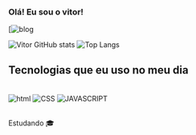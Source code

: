 ### Olá! Eu sou o vitor!

[![blog]()

![Vitor GitHub stats](https://github-readme-stats.vercel.app/api?username=Vitor950&show_icons=true&theme=onedark)
![Top Langs](https://github-readme-stats.vercel.app/api/top-langs/?username=Vitor950&layout=compact)

## Tecnologias que eu uso no meu dia
<div style="display: inline_block"><br/>
<img align="center" alt="html" src="https://img.shields.io/badge/HTML-239120?style=for-the-badge&logo=html5&logoColor=white" />
  <img align="center" alt="CSS" src="https://img.shields.io/badge/CSS-239120?&style=for-the-badge&logo=css3&logoColor=white" />
  <img align="center" alt="JAVASCRIPT" src="https://img.shields.io/badge/JavaScript-F7DF1E?style=for-the-badge&logo=javascript&logoColor=black" />
</div><br/>

Estudando 🎓
